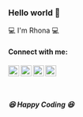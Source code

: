 ### Hello world 👋

💻 I'm Rhona 💻 

#### Connect with me:

[<img align="left" alt="rhonaTwitter | Twitter" width="22px" src="https://cdn.jsdelivr.net/npm/simple-icons@v3/icons/twitter.svg" />][twitter]
[<img align="left" alt="rhonaInstagram | Instagram" width="22px" src="https://cdn.jsdelivr.net/npm/simple-icons@v3/icons/instagram.svg" />][instagram]
[<img align="left" alt="rhonaFacebook | Facebook" width="22px" src="https://cdn.jsdelivr.net/npm/simple-icons@v3/icons/facebook.svg" />][facebook]
[<img align="left" alt="rhonaLinkedin | LinkedIn" width="22px" src="https://cdn.jsdelivr.net/npm/simple-icons@v3/icons/linkedin.svg" />][linkedin]

<br /><br /><br />

##### 😆 Happy Coding 😆


[twitter]: https://twitter.com/rhona_lam
[instagram]: https://instagram.com/rhonalam
[linkedin]: https://linkedin.com/in/rhona-lam
[facebook]: https://www.facebook.com/rhonalam


<!--
**rhonall/rhonall** is a ✨ _special_ ✨ repository because its `README.md` (this file) appears on your GitHub profile.

Here are some ideas to get you started:

- 🔭 I’m currently working on ...
- 🌱 I’m currently learning ...
- 👯 I’m looking to collaborate on ...
- 🤔 I’m looking for help with ...
- 💬 Ask me about ...
- 📫 How to reach me: ...
- 😄 Pronouns: ...
- ⚡ Fun fact: ...
-->
